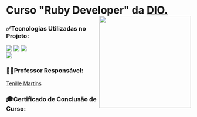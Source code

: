 <h1>Curso "Ruby Developer" da <a href="https://www.dio.me/curso-ruby-on-rails">DIO.</a></h1>
 <img  align="right" width="250px" style="margin-top:-20px" src="https://github.com/JMBeling/curso_Ruby_dio/assets/95389587/c2c79a31-83e1-4263-b91a-180920c7ed1a"> 

<div>
 <h3>✅Tecnologias Utilizadas no Projeto:</h3>
 <img src="https://img.shields.io/badge/Ruby-CC342D.svg?style=for-the-badge&logo=Ruby&logoColor=white">
 <img src="https://img.shields.io/badge/Ruby%20on%20Rails-CC0000.svg?style=for-the-badge&logo=Ruby-on-Rails&logoColor=white">
 <img src="https://img.shields.io/badge/Git-F05032.svg?style=for-the-badge&logo=Git&logoColor=white">
 <br>
 <img src="https://img.shields.io/badge/Visual%20Studio%20Code-007ACC.svg?style=for-the-badge&logo=Visual-Studio-Code&logoColor=white">
</div>


<div>
  <h3>🧑‍💻Professor Responsável:</h3>
 <a href="https://www.linkedin.com/in/tenille-martins-6a0139191/?originalSubdomain=br">Tenille Martins</a>
 </div>
 
 <div>
 <h3>🎓Certificado de Conclusão de Curso:</h3>
 
 </div>

